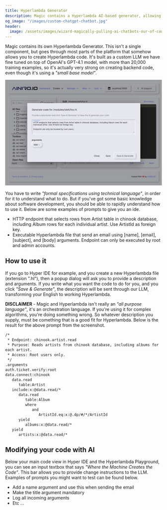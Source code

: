 ```yaml
---
title: Hyperlambda Generator
description: Magic contains a Hyperlambda AI-based generator, allowing you to create your backend APIs using natural language.
og_image: "/images/custom-chatgpt-chatbot.jpg"
header:
  image: /assets/images/wizard-magically-pulling-ai-chatbots-our-of-cauldron.webp
---
```


Magic contains its own Hyperlambda Generator. This isn't a single component, but goes through most parts of the platform that somehow allows you to create Hyperlambda code. It's built as a custom LLM we have fine tuned on top of OpenAI's GPT-4.1 model, with more than 20,000 training examples, so it's actually very strong on creating backend code, even though it's using a _"small base model"_.

![Screenshot of the Hyperlambda Generator creating an HTTP CRUD endpoint](/assets/images/hyperlambda-generator.png)

You have to write _"formal specifications using technical language"_, in order for it to understand what to do. But if you've got some basic knowledge about software development, you should be able to rapidly understand how to use it. Below are some examples of prompts to give you an ide.

* HTTP endpoint that selects rows from Artist table in chinook database, including Album rows for each individual artist. Use ArtistId as foreign key.
* Executable Hyperlambda file that send an email using [name], [email], [subject], and [body] arguments. Endpoint can only be executed by root and admin accounts.

## How to use it

If you go to Hyper IDE for example, and you create a new Hyperlambda file (extension ".hl"), then a popup dialog will ask you to provide a description and arguments. If you write what you want the code to do for you, and you click _"Save & Generate"_, the description will be sent through our LLM, transforming your English to working Hyperlambda.

**DISCLAIMER** - Magic and Hyperlambda isn't really an _"all purpose language"_, it's an orchestration language. If you're using it for complex algorithms, you're doing something wrong. So whatever description you supply, must be comething that is a good fit for Hyperlambda. Below is the result for the above prompt from the screenshot.

```hyperlambda
/*
 * Endpoint: chinook.artist.read
 * Purpose: Reads artists from chinook database, including albums for each artist.
 * Access: Root users only.
 */
.arguments
auth.ticket.verify:root
data.connect:chinook
   data.read
      table:Artist
   include:x:@data.read/*
      data.read
         table:Album
         where
            and
               ArtistId.eq:x:@.dp/#/*/ArtistId
      yield
         albums:x:@data.read/*
   yield
      artists:x:@data.read/*
```

## Modifying your code with AI

Below your main code view in Hyper IDE and the Hyperlambda Playground, you can see an input textbox that says _"Where the Machine Creates the Code"_. This bar allows you to provide change instructions to the LLM. Examples of prompts you might want to test can be found below.

* Add a name argument and use this when sending the email
* Make the title argument mandatory
* Log all incoming arguments
* Etc ...
